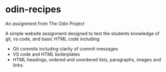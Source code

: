 # odin-recipes

An assignment from The Odin Project

A simple website assignment designed to test the students knowledge of git, vs code, and basic HTML code including:
- Git commits including clarity of commit messages
- VS code and HTML boilerplates
- HTML headings, ordered and unordered lists, paragraphs, images and links.